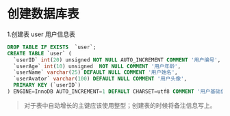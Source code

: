 # 创建数据库表

1.创建表 user 用户信息表

```sql
DROP TABLE IF EXISTS  `user`;
CREATE TABLE `user` (
  `userID` int(20) unsigned NOT NULL AUTO_INCREMENT COMMENT '用户编号',
  `userAge` int(10) unsigned  NOT NULL COMMENT '用户年龄',
  `userName` varchar(25) DEFAULT NULL COMMENT '用户姓名',
  `userAvator` varchar(100) DEFAULT NULL COMMENT '用户头像',
  PRIMARY KEY (`userID`)
) ENGINE=InnoDB AUTO_INCREMENT=1 DEFAULT CHARSET=utf8 COMMENT '用户基础信息表';
```

> 对于表中自动增长的主键应该使用整型；创建表的时候将备注信息写上。

